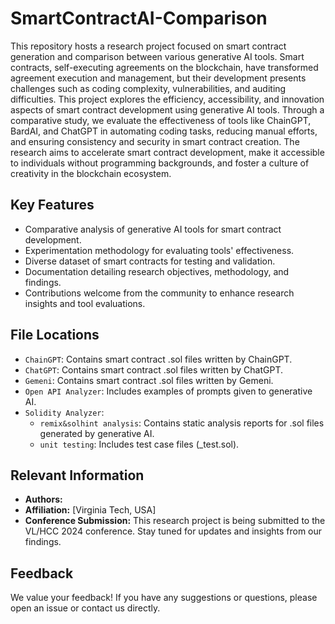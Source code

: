 
# SmartContractAI-Comparison

This repository hosts a research project focused on smart contract generation and comparison between various generative AI tools. Smart contracts, self-executing agreements on the blockchain, have transformed agreement execution and management, but their development presents challenges such as coding complexity, vulnerabilities, and auditing difficulties. This project explores the efficiency, accessibility, and innovation aspects of smart contract development using generative AI tools. Through a comparative study, we evaluate the effectiveness of tools like ChainGPT, BardAI, and ChatGPT in automating coding tasks, reducing manual efforts, and ensuring consistency and security in smart contract creation. The research aims to accelerate smart contract development, make it accessible to individuals without programming backgrounds, and foster a culture of creativity in the blockchain ecosystem.

## Key Features

- Comparative analysis of generative AI tools for smart contract development.
- Experimentation methodology for evaluating tools' effectiveness.
- Diverse dataset of smart contracts for testing and validation.
- Documentation detailing research objectives, methodology, and findings.
- Contributions welcome from the community to enhance research insights and tool evaluations.

## File Locations

- `ChainGPT`: Contains smart contract .sol files written by ChainGPT.
- `ChatGPT`: Contains smart contract .sol files written by ChatGPT.
- `Gemeni`: Contains smart contract .sol files written by Gemeni.
- `Open API Analyzer`: Includes examples of prompts given to generative AI.
- `Solidity Analyzer`: 
    - `remix&solhint analysis`: Contains static analysis reports for .sol files generated by generative AI.
    - `unit testing`: Includes test case files (_test.sol).



## Relevant Information

- **Authors:** 
- **Affiliation:** [Virginia Tech, USA]
- **Conference Submission:** This research project is being submitted to the VL/HCC 2024 conference. Stay tuned for updates and insights from our findings.


## Feedback

We value your feedback! If you have any suggestions or questions, please open an issue or contact us directly.
